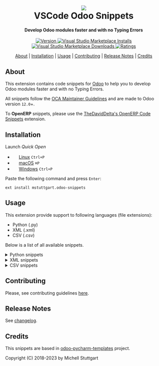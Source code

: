 
<h1 align="center">
  <br>
  <a href="https://marketplace.visualstudio.com/items?itemName=mstuttgart.odoo-snippets">
  <img src="https://github.com/mstuttgart/vscode-odoo-snippets/blob/main/images/icon.png?raw=true"></a>
  <br>
  VSCode Odoo Snippets
  <br>
</h1>

<h4 align="center">Develop Odoo modules faster and with no Typing Errors</h4>

<p align="center">
  <a href="https://marketplace.visualstudio.com/items?itemName=mstuttgart.odoo-snippets">
    <img src="https://vsmarketplacebadge.apphb.com/version-short/mstuttgart.odoo-snippets.svg?style=flat-square&color=875A7B" alt="Version">
  </a>
  <a href="https://marketplace.visualstudio.com/items?itemName=mstuttgart.odoo-snippets">
     <img alt="Visual Studio Marketplace Installs" src="https://img.shields.io/visual-studio-marketplace/i/mstuttgart.odoo-snippets?color=875A7B&label=Installs&style=flat-square">
  </a>
  <a href="https://marketplace.visualstudio.com/items?itemName=mstuttgart.odoo-snippets">
    <img alt="Visual Studio Marketplace Downloads" src="https://img.shields.io/visual-studio-marketplace/d/mstuttgart.odoo-snippets?color=875A7B&label=Downloads&style=flat-square">
  </a>
  <a href="https://marketplace.visualstudio.com/items?itemName=mstuttgart.odoo-snippets">
      <img src="https://vsmarketplacebadge.apphb.com/rating/mstuttgart.odoo-snippets.svg?style=flat-square&color=875A7B&label=Rating" alt="Ratings">
  </a>
</p>

<p align="center">
  <a href="#about">About</a> |
  <a href="#installation">Installation</a> |
  <a href="#usage">Usage</a> |
  <a href="#contributing">Contributing</a> |
  <a href="#release-notes">Release Notes</a> | 
  <a href="#credits">Credits</a>
</p>

## About

This extension contains code snippets for [Odoo](https://www.odoo.com) to help you to develop Odoo modules faster and with no Typing Errors.

All snippets follow the [OCA Maintainer Guidelines](https://github.com/OCA/maintainer-tools/blob/master/CONTRIBUTING.md) and are made to Odoo version `12.0`+.

To **OpenERP** snippets, please use the [TheDavidDelta's OpenERP Code Snippets](https://marketplace.visualstudio.com/items?itemName=TheDavidDelta.openerp-code-snippets) extension.

## Installation

Launch *Quick Open*
  - <img src="https://www.kernel.org/theme/images/logos/favicon.png" width=16 height=16/> <a href="https://code.visualstudio.com/shortcuts/keyboard-shortcuts-linux.pdf">Linux</a> `Ctrl+P`
  - <img src="https://developer.apple.com/favicon.ico" width=16 height=16/> <a href="https://code.visualstudio.com/shortcuts/keyboard-shortcuts-macos.pdf">macOS</a> `⌘P`
  - <img src="https://www.microsoft.com/favicon.ico" width=16 height=16/> <a href="https://code.visualstudio.com/shortcuts/keyboard-shortcuts-windows.pdf">Windows</a> `Ctrl+P`

Paste the following command and press `Enter`:

```
ext install mstuttgart.odoo-snippets
```

## Usage

This extension provide support to following languages (file extensions):

* Python (.py)
* XML (.xml)
* CSV (.csv)

Below is a list of all available snippets.

<details>
<summary>Python snippets</summary>

| Python Snippet | Description                |
| -------------- | -------------------------- |
| `ipdb`         | Import Python ipdb command |


| Odoo Snippet | Description                            |
| ------------ | -------------------------------------- |
| `oman`       | Create Odoo Manifest                   |
| `omod`       | Create New Odoo Model                  |
| `omodi`      | Inherit Existing Odoo Model            |
| `owiz`       | Create New Odoo wizard                 |
| `owizi`      | Inherit Existing Odoo wizard           |
| `omodt`      | Create Test to Odoo Model              |
| `ofbin`      | Add new field Binary                   |
| `ofbool`     | Add new field Boolean                  |
| `ofchar`     | Add new field Char                     |
| `ofdate`     | Add new field Date                     |
| `oftime`     | Add new field DateTime                 |
| `offloat`    | Add new field Float                    |
| `ofhtml`     | Add new field HTML                     |
| `ofint`      | Add new field Integer                  |
| `oftxt`      | Add new field Text                     |
| `ofsel`      | Add new field Selection                |
| `ofm2o`      | Add new field Many2one                 |
| `ofm2m`      | Add new field Many2many                |
| `ofo2m`      | Add new field One2many                 |
| `omcreate`   | Add a method create                    |
| `omwrite`    | Add a method write                     |
| `omunlink`   | Add a method unlink                    |
| `omcomp`     | Add a method compute                   |
| `omchange`   | Add a method onchange                  |
| `ousercomp`  | Add self.user.company_id snippets      |
| `oimp`       | Add Odoo import snippets               |
| `oimpt`      | Add Import to Odoo Tests snippets      |
| `oimper`     | Add Import to Odoo Exceptions snippets |

</details>

<details>
<summary>XML snippets</summary>

| XML Snippet  | Description                              |
| ------------ | ---------------------------------------- |
| `odoo`       | Create Odoo Tag                          |
| `oform`      | Create Form View                         |
| `oformi`     | Inherit Existing Form View               |
| `otree`      | Create Tree View                         |
| `otreei`     | Inherit Existing Tree View               |
| `osearch`    | Create Search View                       |
| `osearchi`   | Inherit Existing Search View             |
| `ograph`     | Create Graph View                        |
| `ographi`    | Inherit Existing Graph View              |
| `opivot`     | Create Pivot View                        |
| `opivoti`    | Inherit Existing Pivot View              |
| `okanban`    | Create Kanban View                       |
| `okanbani`   | Inherit Existing Kanban View             |
| `ocalendar`  | Create Calendar View                     |
| `ocalendari` | Inherit Existing Calendar View           |
| `ogantt`     | Create Gantt View                        |
| `ogantti`    | Inherit Existing Gantt View              |
| `oxpath`     | Add the structure of xpath               |
| `oxpathattr` | Add the structure of xpath to attributes |
| `oact`       | Create new Action                        |
| `onote`      | Add notebook and page tags               |
| `opage`      | Add new page tag                         |
| `omenur`     | Create New Menu Item in the Upper bar    |
| `omenuc`     | Create New Menu Item for Categories      |
| `omenua`     | Create New Menu Item for Actions         |
| `ocron`      | Add a ir.cron record (11.0 version)      |
| `obtn`       | Add Odoo button                          |
| `obtnbox`    | Add Button Box on View                   |
| `ogroup`     | Add group tag on View                    |
| `ofield`     | Add Field on View                        |
| `odata`      | Add data tag on View                     |
| `ochatter`   | Add chatter tag on View                  |

<!-- <summary>QWeb snippets</summary> -->

| Qweb Snippet | Description                                    |
| ------------ | ---------------------------------------------- |
| `oreport`    | Create report record on View                   |
| `otemplate`  | Create template tag                            |
| `otemplatei` | Create template inherit tag                    |
| `otcall    ` | Add t-call tag on View                         |
| `otforeach`  | Add t-foreach tag on View                      |
| `otif`       | Add t-if tag on View                           |
| `otelif`     | Add t-elif tag on View                         |
| `otifelse`    | Add t-if-else tag on View                      |
| `otraw`      | Add t-raw tag on View                          |
| `otesc`      | Add t-esc tag on View                          |
| `otset`      | Add t-set tag on View                          |
| `otfield`    | Add t-field tag on View                        |
| `otimg`      | Add img tag with `t-att-src` attribute on View |

</details>

<details>
<summary>CSV snippets</summary>

| CSVSnippet          | Description                     |
| ------------------- | ------------------------------- |
| `ocolumns`          | Create columns to access groups |
| `odoo_access_entry` | Create entry to access groups   |


</details>

## Contributing

Please, see contributing guidelines [here](CONTRIBUTING.md).

## Release Notes

See [changelog](CHANGELOG.md).

## Credits

This snippets are based in [odoo-pycharm-templates](https://github.com/mohamedmagdy/odoo-pycharm-templates) project.

Copyright (C) 2018-2023 by Michell Stuttgart
